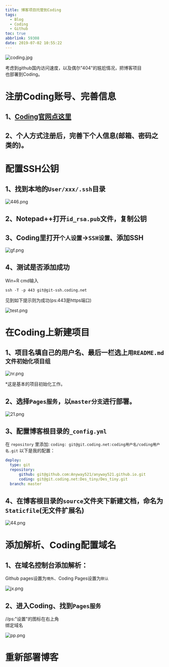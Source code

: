 ```yaml
---
title: 博客项目托管到Coding
tags:
  - Blog
  - Coding
  - Github
toc: true
abbrlink: 59308
date: 2019-07-02 10:55:22
---
```

![coding.jpg](https://cdn.anyway1314.cn/imagecoding.jpg-title)

考虑到github国内访问速度，以及偶尔"404"的尴尬情况，把博客项目<br>也部署到Coding。
<!--more-->

# 注册Coding账号、完善信息
## 1、[Coding官网点这里](https://coding.net/)<br>
## 2、个人方式注册后，完善下个人信息(邮箱、密码之类的)。
# 配置SSH公钥
## 1、找到本地的`User/xxx/.ssh`目录
![446.png](https://cdn.anyway1314.cn/image446.png)
## 2、Notepad++打开`id_rsa.pub`文件，复制公钥
## 3、Coding里打开`个人设置`->`SSH设置`、添加SSH

![gf.png](https://cdn.anyway1314.cn/imagegf.png)

## 4、测试是否添加成功
Win+R cmd输入
``` SSH
ssh -T -p 443 git@git-ssh.coding.net
```
见到如下提示则为成功(ps:443是https端口)

![test.png](https://cdn.anyway1314.cn/imagetest.png)

# 在Coding上新建项目
## 1、项目名填自己的用户名、最后一栏选上`用README.md文件初始化项目组`

![nr.png](https://cdn.anyway1314.cn/imagenr.png)

*这是基本的项目初始化工作。

## 2、选择`Pages服务`，以`master分支`进行部署。

![21.png](https://cdn.anyway1314.cn/image21.png)

## 3、配置博客根目录的`_config.yml`
在 `repository` 里添加: `coding: git@git.coding.net:coding用户名/coding用户名.git`
以下是我的配置：

``` yml
deploy:
  type: git
  repository: 
      github: git@github.com:Anyway521/anyway521.github.io.git
      coding: git@git.coding.net:Des_tiny/Des_tiny.git
  branch: master
```  

## 4、在博客根目录的`source`文件夹下新建文档，命名为`Staticfile`(无文件扩展名)

![44.png](https://cdn.anyway1314.cn/image44.png)

# 添加解析、Coding配置域名
## 1、在域名控制台添加解析：
Github pages设置为`境外`、Coding Pages设置为`默认`

![jx.png](https://cdn.anyway1314.cn/imagejx.png)

## 2、进入Coding、找到`Pages服务`
//ps:"设置"的图标在右上角  
绑定域名

![pp.png](https://cdn.anyway1314.cn/imagepp.png)

# 重新部署博客



